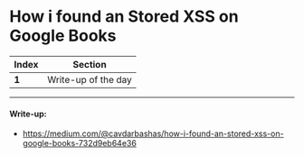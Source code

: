 # How i found an Stored XSS on Google Books

Index | Section
--- | ---
**1** | Write-up of the day

___


#### Write-up: 

* https://medium.com/@cavdarbashas/how-i-found-an-stored-xss-on-google-books-732d9eb64e36
